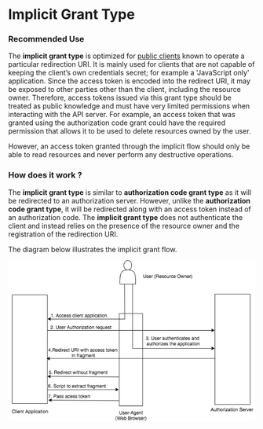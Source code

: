 # Implicit Grant Type

### Recommended Use

The **implicit grant type** is optimized for [public clients](client-types.md) known to operate a particular redirection URI.
It is mainly used for clients that are not capable of keeping the client’s own credentials secret; for example a 'JavaScript only' application.
Since the access token is encoded into the redirect URI, it may be exposed to other parties other than the client, including the resource owner.
Therefore, access tokens issued via this grant type should be treated as public knowledge and must have very limited permissions
when interacting with the API server. For example, an access token that was granted using the authorization code grant
could have the required permission that allows it to be used to delete resources owned by the user.

However, an access token granted through the implicit flow should only be able to read resources and never perform 
any destructive operations.

### How does it work ?

The **implicit grant type** is similar to **authorization code grant type** as it will be redirected to an authorization server.
However, unlike the **authorization code grant type**, it will be redirected along with an access token
instead of an authorization code. The **implicit grant type** does not authenticate the client and instead relies
on the presence of the resource owner and the registration of the redirection URI.

The diagram below illustrates the implicit grant flow.


![implicit-grant](../../assets/img/concepts/implicit-flow.png)

